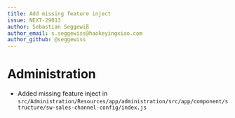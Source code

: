 ```yaml
---
title: Add missing feature inject
issue: NEXT-29013
author: Sebastian Seggewiß
author_email: s.seggewiss@haokeyingxiao.com
author_github: @seggewiss
---
```

# Administration
* Added missing feature inject in `src/Administration/Resources/app/administration/src/app/component/structure/sw-sales-channel-config/index.js`
